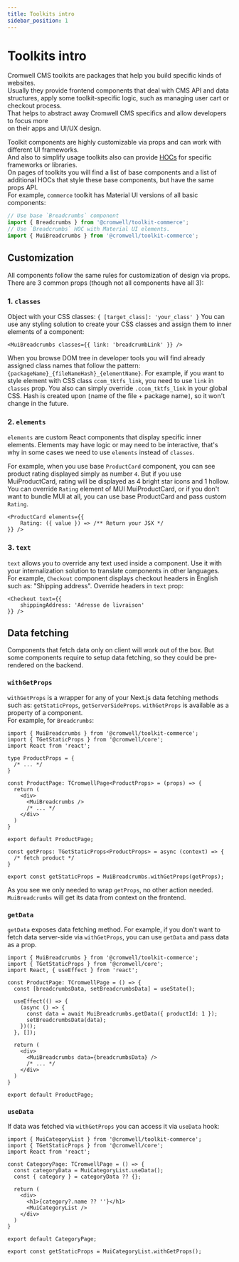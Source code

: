```yaml
---
title: Toolkits intro
sidebar_position: 1
---
```


# Toolkits intro

Cromwell CMS toolkits are packages that help you build specific kinds of websites.  
Usually they provide frontend components that deal with CMS API and data structures,
apply some toolkit-specific logic, such as managing user cart or checkout process.   
That helps to abstract away Cromwell CMS specifics and allow developers to focus more  
on their apps and UI/UX design.   

Toolkit components are highly customizable via props and can work with different UI frameworks.  
And also to simplify usage toolkits also can provide [HOCs](https://reactjs.org/docs/higher-order-components.html) for specific frameworks or libraries.  
On pages of toolkits you will find a list of base components and a list of additional HOCs that style these
base components, but have the same props API.  
For example, `commerce` toolkit has Material UI versions of all basic components:   
```ts
// Use base `Breadcrumbs` component 
import { Breadcrumbs } from '@cromwell/toolkit-commerce';
// Use `Breadcrumbs` HOC with Material UI elements.
import { MuiBreadcrumbs } from '@cromwell/toolkit-commerce';
```

## Customization

All components follow the same rules for customization of design via props. There are 3 common props
(though not all components have all 3):

### 1. `classes`
Object with your CSS classes: `{ [target_class]: 'your_class' }`
You can use any styling solution to create your CSS classes and assign them to inner elements of a component:
```tsx
<MuiBreadcrumbs classes={{ link: 'breadcrumbLink' }} />
```
When you browse DOM tree in developer tools you will find already assigned class names that follow the pattern:
`{packageName}_{fileNameHash}_{elementName}`. For example, if you want to style element with CSS class `ccom_tktfs_link`, you need to use `link` in `classes` prop. 
You also can simply override `.ccom_tktfs_link` in your global CSS. Hash is created upon `[`name of the file + package name`]`, so it won't change in the future.

### 2. `elements`
`elements` are custom React components that display specific inner elements. Elements may have logic or 
may need to be interactive, that's why in some cases we need to use `elements` instead of `classes`. 

For example, when you use base `ProductCard` component, you can see product rating displayed simply 
as number `4`. But if you use MuiProductCard, rating will be displayed as 4 bright star icons and 1 hollow.   
You can override `Rating` element of MUI MuiProductCard, or if you don't want to bundle MUI at all, you can use base ProductCard and pass custom `Rating`.
```tsx
<ProductCard elements={{ 
    Rating: ({ value }) => /** Return your JSX */ 
}} />
```

### 3. `text`
`text` allows you to override any text used inside a component. Use it with your internalization solution
to translate components in other languages.  
For example, `Checkout` component displays checkout headers in English such as: "Shipping address". 
Override headers in `text` prop: 
```tsx
<Checkout text={{
    shippingAddress: 'Adresse de livraison'
}} />
```


## Data fetching

Components that fetch data only on client will work out of the box. But some components require to
setup data fetching, so they could be pre-rendered on the backend.

### `withGetProps`
`withGetProps` is a wrapper for any of your Next.js data fetching methods such as: `getStaticProps`,
`getServerSideProps`. `withGetProps` is available as a property of a component.  
For example, for `Breadcrumbs`:

```tsx title="product/[slug].tsx"
import { MuiBreadcrumbs } from '@cromwell/toolkit-commerce';
import { TGetStaticProps } from '@cromwell/core';
import React from 'react';

type ProductProps = {
  /* ... */
}

const ProductPage: TCromwellPage<ProductProps> = (props) => { 
  return (
    <div>
      <MuiBreadcrumbs />
      /* ... */
    </div>
  )
}

export default ProductPage;

const getProps: TGetStaticProps<ProductProps> = async (context) => {
  /* fetch product */
}

export const getStaticProps = MuiBreadcrumbs.withGetProps(getProps);
```

As you see we only needed to wrap `getProps`, no other action needed. `MuiBreadcrumbs` will get its data
from context on the frontend.

### `getData`

`getData` exposes data fetching method. For example, if you don't want to fetch data server-side via `withGetProps`, you can use `getData` and pass data as a prop.

```tsx title="product/[slug].tsx"
import { MuiBreadcrumbs } from '@cromwell/toolkit-commerce';
import { TGetStaticProps } from '@cromwell/core';
import React, { useEffect } from 'react';

const ProductPage: TCromwellPage = () => {
  const [breadcrumbsData, setBreadcrumbsData] = useState();

  useEffect(() => {
    (async () => {
      const data = await MuiBreadcrumbs.getData({ productId: 1 });
      setBreadcrumbsData(data);
    })();
  }, []);

  return (
    <div>
      <MuiBreadcrumbs data={breadcrumbsData} />
      /* ... */
    </div>
  )
}

export default ProductPage;
```

### `useData`

If data was fetched via `withGetProps` you can access it via `useData` hook:

```tsx title="category/[slug].tsx"
import { MuiCategoryList } from '@cromwell/toolkit-commerce';
import { TGetStaticProps } from '@cromwell/core';
import React from 'react';

const CategoryPage: TCromwellPage = () => { 
  const categoryData = MuiCategoryList.useData();
  const { category } = categoryData ?? {};

  return (
    <div>
      <h1>{category?.name ?? ''}</h1>
      <MuiCategoryList />
    </div>
  )
}

export default CategoryPage;

export const getStaticProps = MuiCategoryList.withGetProps();
```